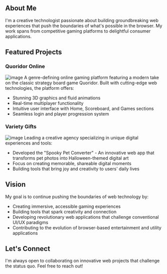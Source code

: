 ## About Me
I'm a creative technologist passionate about building groundbreaking web experiences that push the boundaries of what's possible in the browser. My work spans from competitive gaming platforms to delightful consumer applications.

## Featured Projects

### Quoridor Online
![image](https://github.com/user-attachments/assets/cc1accda-094f-4b10-97f5-9b5e11fdf6d1)
A genre-defining online gaming platform featuring a modern take on the classic strategy board game Quoridor. Built with cutting-edge web technologies, the platform offers:
- Stunning 3D graphics and fluid animations
- Real-time multiplayer functionality
- Intuitive user interface with Home, Scoreboard, and Games sections
- Seamless login and player progression system

### Variety Gifts
![image](https://github.com/user-attachments/assets/429d258a-9489-41d0-a381-c4528b592ae5)
Leading a creative agency specializing in unique digital experiences and tools:
- Developed the "Spooky Pet Converter" - An innovative web app that transforms pet photos into Halloween-themed digital art
- Focus on creating memorable, shareable digital moments
- Building tools that bring joy and creativity to users' daily lives

## Vision
My goal is to continue pushing the boundaries of web technology by:
- Creating immersive, accessible gaming experiences
- Building tools that spark creativity and connection
- Developing revolutionary web applications that challenge conventional UI/UX paradigms
- Contributing to the evolution of browser-based entertainment and utility applications

## Let's Connect
I'm always open to collaborating on innovative web projects that challenge the status quo. Feel free to reach out!
